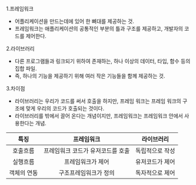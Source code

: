 1.프레임워크

* 어플리케이션을 만드는데에 있어 한 뼈대를 제공하는 것.
* 프레임워크는 애플리케이션의 공통적인 부분의 틀과 구조를 제공하고, 개발자의 코드를 제어한다.


2.라이브러리

* 다른 프로그램들과 링크되기 위하여 존재하는, 하나 이상의 데이터, 타입, 함수 등의 집합 파일.
* 즉, 하나의 기능을 제공하기 위해 여러 작은 기능들을 함께 제공하는 것.

3.차이점

* 라이브러리는 우리가 코드를 써서 호출을 하지만, 프레임 워크는 프레임 워크의 구조에 맞게 우리의 코드가 호출되는 것이다.
* 라이브러리를 밖에서 끌어 온다는 개념이지만,  프레임워크는 프레임워크 안에서 사용한다는 개념.


| 특징	| 프레임워크	| 라이브러리	|
|:-:|:-:|:-:|
| 호출흐름	| 프레임워크 코드가 유저코드를 호출	| 독립적으로 작성	|
| 실행흐름	| 프레임워크가 제어	| 유저코드가 제어	|
| 객체의 연동	| 구조프레임워크가 정의	| 독자적으로 제어	|


